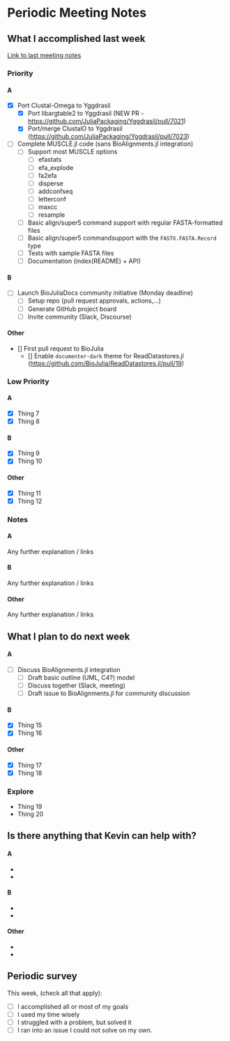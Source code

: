 # Periodic Meeting Notes

## What I accomplished last week

[Link to last meeting notes](./2023-07-03.md)<!-- Edit this link to the date of the last meeting -->

### Priority

#### A

- [X] Port Clustal-Omega to Yggdrasil 
    - [X] Port libargtable2 to Yggdrasil (NEW PR - https://github.com/JuliaPackaging/Yggdrasil/pull/7021)
    - [X] Port/merge ClustalO to Yggdrasil (https://github.com/JuliaPackaging/Yggdrasil/pull/7023)
- [ ] Complete MUSCLE.jl code (sans BioAlignments.jl integration)
    - [ ] Support most MUSCLE options
        - [ ] efastats
        - [ ] efa_explode
        - [ ] fa2efa
        - [ ] disperse
        - [ ] addconfseq
        - [ ] letterconf
        - [ ] maxcc
        - [ ] resample
    - [ ] Basic align/super5 command support with regular FASTA-formatted files 
    - [ ] Basic align/super5 commandsupport with the `FASTX.FASTA.Record` type
    - [ ] Tests with sample FASTA files
    - [ ] Documentation (index(README) + API)

#### B

- [ ] Launch BioJuliaDocs community initiative (Monday deadline)
    - [ ] Setup repo (pull request approvals, actions,...)
    - [ ] Generate GitHub project board
    - [ ] Invite community (Slack, Discourse)

#### Other

- [] First pull request to BioJulia
    - [] Enable `documenter-dark` theme for ReadDatastores.jl (https://github.com/BioJulia/ReadDatastores.jl/pull/19)

### Low Priority

#### A

- [x] Thing 7
- [x] Thing 8

#### B

- [x] Thing 9
- [x] Thing 10

#### Other

- [x] Thing 11
- [x] Thing 12

### Notes

#### A

Any further explanation / links

#### B

Any further explanation / links

#### Other

Any further explanation / links

## What I plan to do next week

<!-- Note: For longer-term goals or tasks, also add to project notes or to appropriate project repository -->

#### A

- [ ] Discuss BioAlignments.jl integration
    - [ ] Draft basic outline (UML, C4?) model
    - [ ] Discuss together (Slack, meeting)
    - [ ] Draft issue to BioAlignments.jl for community discussion

#### B

- [x] Thing 15
- [x] Thing 16

#### Other

- [x] Thing 17
- [x] Thing 18

### Explore
- Thing 19
- Thing 20

## Is there anything that Kevin can help with?

#### A

-
-

#### B

- 
-

#### Other

- 
-

## Periodic survey

This week, (check all that apply):

- [ ] I accomplished all or most of my goals
- [ ] I used my time wisely
- [ ] I struggled with a problem, but solved it
- [ ] I ran into an issue I could not solve on my own.